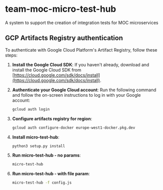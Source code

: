 # team-moc-micro-test-hub
A system to support the creation of integration tests for MOC microservices

## GCP Artifacts Registry authentication

To authenticate with Google Cloud Platform's Artifact Registry, follow these steps:

1. **Install the Google Cloud SDK**: If you haven't already, download and install the Google Cloud SDK from [https://cloud.google.com/sdk/docs/install](https://cloud.google.com/sdk/docs/install).

2. **Authenticate your Google Cloud account**:
    Run the following command and follow the on-screen instructions to log in with your Google account:
    
    ```bash
    gcloud auth login

3. **Configure artifacts registry for region**: 
   
    ```bash
    gcloud auth configure-docker europe-west1-docker.pkg.dev

4. **Install micro-test-hub**:
	
	```bash
	python3 setup.py install

5. **Run micro-test-hub - no params**:

	```bash
	micro-test-hub

6. **Run micro-test-hub - with file param**:

	```bash
	micro-test-hub -f config.js	